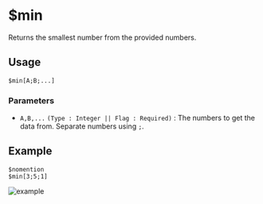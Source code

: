 # $min
Returns the smallest number from the provided numbers.

## Usage
```
$min[A;B;...]
```

### Parameters 
- `A,B,...` `(Type : Integer || Flag : Required)` : The numbers to get the data from. Separate numbers using `;`.

## Example
```
$nomention
$min[3;5;1]
```

![example](https://user-images.githubusercontent.com/69215413/125180608-e6b17e00-e1c9-11eb-98ff-e5a09e1d569d.png)
